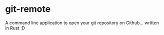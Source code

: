 # git-remote
A command line application to open your git repository on Github... written in Rust :D
